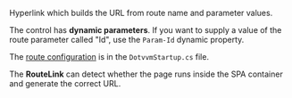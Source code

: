 Hyperlink which builds the URL from route name and parameter values.

The control has **dynamic parameters**. If you want to supply a value of the route parameter called "Id", use the `Param-Id` dynamic property.

The [route configuration](/docs/tutorials/basics-routing/{branch}) is in the `DotvvmStartup.cs` file.

The **RouteLink** can detect whether the page runs inside the SPA container and generate the correct URL.